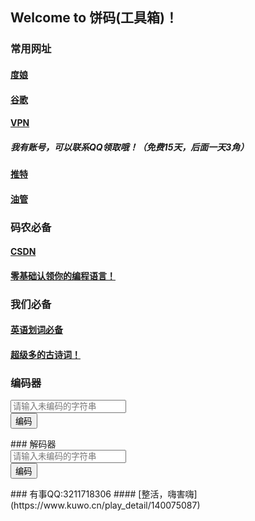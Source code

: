 ## Welcome to 饼码(工具箱)！
### 常用网址
#### [度娘](https://www.baidu.com/)
#### [谷歌](https://google.com.hk)
#### [VPN](https://ca.bitznet.app/#/dashboard)
##### 我有账号，可以联系QQ领取哦！（免费15天，后面一天3角）
#### [推特](https://twitter.com)
#### [油管](https://youtube.com)
### 码农必备
#### [CSDN](https://csdn.net)
#### [零基础认领你的编程语言！](https://www.runoob.com/)
### 我们必备
#### [英语划词必备](https://mp.weixin.qq.com/s/w60dTU8B0M8nVcME6TCIeA)
#### [超级多的古诗词！](https://www.gushiwen.cn/)
### 编码器
<head>
	<meta charset="UTF-8">
	<title>编码器（网页版）</title>
</head>
<div>
	<input name="weibianma" type="text" placeholder="请输入未编码的字符串"><br>
	<button onclick="calc()">编码</button>
	<p></p>
</div>
<script>
	var alpha=['a','b','c','d','e','f','g','h','i','j','k','l','m','n','o','p','q','r','s','t','u','v','w','x','y','z','-','!','?',' ',','];
	var code=['.---','-.--','--.-','---.','..--','.-.-','.--.','-..-','-.-.','--..','.-..','..-.','...-','....','.///','/.//','//./','///.','..//','././','.//.','/./.','//..','.../','./..','../.','.<<<','<.<<','<<.<','<<<.','..<<','.<.<','.<<.','<..<','<.<.','<<..','.<..','..<.','...<','<<<<','.>>>'];
	function calc(){
		var input=document.getElementsByName('weibianma')[0]
		value=input.value;
		var str='';
		var len=value.length;
		var len1=alpha.length;
		for(var i=0;i<len;i++){
			for(var j=0;j<len1;j++){
				if(value[i]==alpha[j]){
					str+=code[j];
				}
			}
		}
		document.getElementsByTagName('p')[0].innerText=str;
	}
</script>
### 解码器
<head>
	<meta charset="UTF-8">
	<title>（网页版）</title>
</head>
<div>
	<input name="weibianma" type="text" placeholder="请输入未编码的字符串"><br>
	<button onclick="calc()">编码</button>
	<p></p>
</div>
<script>
	var alpha=['a','b','c','d','e','f','g','h','i','j','k','l','m','n','o','p','q','r','s','t','u','v','w','x','y','z','-','!','?',' ',','];
	var code=['.---','-.--','--.-','---.','..--','.-.-','.--.','-..-','-.-.','--..','.-..','..-.','...-','....','.///','/.//','//./','///.','..//','././','.//.','/./.','//..','.../','./..','../.','.<<<','<.<<','<<.<','<<<.','..<<','.<.<','.<<.','<..<','<.<.','<<..','.<..','..<.','...<','<<<<','.>>>'];
	function calc1(){
		var input=document.getElementsByName('weibianma')[0]
		value=input.value;
		var str='';
		var len=value.length;
		var len1=code.length;
		for(var i=0;i<len;i++){
			for(var j=0;j<len1;j++){
				if(value[i]==code[j]){
					str+=alpha[j];
				}
			}
		}
		document.getElementsByTagName('p')[0].innerText=str;
	}
</script>
### 有事QQ:3211718306
#### [整活，嗨害嗨](https://www.kuwo.cn/play_detail/140075087)
